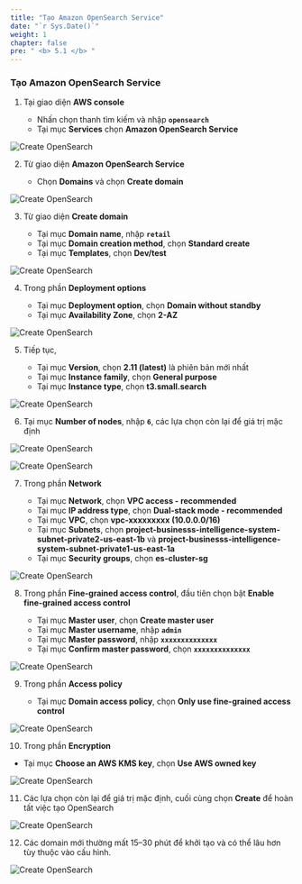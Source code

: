 ```yaml
---
title: "Tạo Amazon OpenSearch Service"
date: "`r Sys.Date()`"
weight: 1
chapter: false
pre: " <b> 5.1 </b> "
---
```


### Tạo Amazon OpenSearch Service

1. Tại giao diện **AWS console**

   - Nhấn chọn thanh tìm kiếm và nhập **`opensearch`**
   - Tại mục **Services** chọn **Amazon OpenSearch Service**

![Create OpenSearch](/images/5.1-CreateOpenSearch/createopensearch-0001.png?featherlight=false&width=70pc)

2. Từ giao diện **Amazon OpenSearch Service**

   - Chọn **Domains** và chọn **Create domain**

![Create OpenSearch](/images/5.1-CreateOpenSearch/createopensearch-00013.png?featherlight=false&width=70pc)

3. Từ giao diện **Create domain**

   - Tại mục **Domain name**, nhập **`retail`**
   - Tại mục **Domain creation method**, chọn **Standard create**
   - Tại mục **Templates**, chọn **Dev/test**

![Create OpenSearch](/images/5.1-CreateOpenSearch/createopensearch-0002.png?featherlight=false&width=70pc)

4. Trong phần **Deployment options**

   - Tại mục **Deployment option**, chọn **Domain without standby**
   - Tại mục **Availability Zone**, chọn **2-AZ**

![Create OpenSearch](/images/5.1-CreateOpenSearch/createopensearch-0003.png?featherlight=false&width=70pc)

5. Tiếp tục,

   - Tại mục **Version**, chọn **2.11 (latest)** là phiên bản mới nhất
   - Tại mục **Instance family**, chọn **General purpose**
   - Tại mục **Instance type**, chọn **t3.small.search**

![Create OpenSearch](/images/5.1-CreateOpenSearch/createopensearch-0004.png?featherlight=false&width=70pc)

6. Tại mục **Number of nodes**, nhập **`6`**, các lựa chọn còn lại để giá trị mặc định

![Create OpenSearch](/images/5.1-CreateOpenSearch/createopensearch-0005.png?featherlight=false&width=70pc)

![Create OpenSearch](/images/5.1-CreateOpenSearch/createopensearch-0006.png?featherlight=false&width=70pc)

7. Trong phần **Network**

   - Tại mục **Network**, chọn **VPC access - recommended**
   - Tại mục **IP address type**, chọn **Dual-stack mode - recommended**
   - Tại mục **VPC**, chọn **vpc-xxxxxxxxx (10.0.0.0/16)**
   - Tại mục **Subnets**, chọn **project-businesss-intelligence-system-subnet-private2-us-east-1b** và **project-businesss-intelligence-system-subnet-private1-us-east-1a**
   - Tại mục **Security groups**, chọn **es-cluster-sg**

![Create OpenSearch](/images/5.1-CreateOpenSearch/createopensearch-0007.png?featherlight=false&width=70pc)

8. Trong phần **Fine-grained access control**, đầu tiên chọn bật **Enable fine-grained access control**

   - Tại mục **Master user**, chọn **Create master user**
   - Tại mục **Master username**, nhập **`admin`**
   - Tại mục **Master password**, nhập **`xxxxxxxxxxxxxx`**
   - Tại mục **Confirm master password**, chọn **`xxxxxxxxxxxxxx`**

![Create OpenSearch](/images/5.1-CreateOpenSearch/createopensearch-0008.png?featherlight=false&width=70pc)

9. Trong phần **Access policy**

   - Tại mục **Domain access policy**, chọn **Only use fine-grained access control**

![Create OpenSearch](/images/5.1-CreateOpenSearch/createopensearch-0009.png?featherlight=false&width=70pc)

10. Trong phần **Encryption**

- Tại mục **Choose an AWS KMS key**, chọn **Use AWS owned key**

![Create OpenSearch](/images/5.1-CreateOpenSearch/createopensearch-00010.png?featherlight=false&width=70pc)

11. Các lựa chọn còn lại để giá trị mặc định, cuối cùng chọn **Create** để hoàn tất việc tạo OpenSearch

![Create OpenSearch](/images/5.1-CreateOpenSearch/createopensearch-00011.png?featherlight=false&width=70pc)

12. Các domain mới thường mất 15–30 phút để khởi tạo và có thể lâu hơn tùy thuộc vào cấu hình.

![Create OpenSearch](/images/5.1-CreateOpenSearch/createopensearch-00012.png?featherlight=false&width=70pc)
